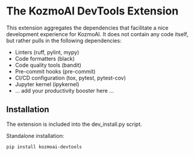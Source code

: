 # The KozmoAI DevTools Extension

This extension aggregates the dependencies that facilitate a nice development experience
for KozmoAI. It does not contain any code itself, but rather pulls in the following dependencies:

- Linters (ruff, pylint, mypy)
- Code formatters (black)
- Code quality tools (bandit)
- Pre-commit hooks (pre-commit)
- CI/CD configuration (tox, pytest, pytest-cov)
- Jupyter kernel (ipykernel)
- ... add your productivity booster here ...

## Installation

The extension is included into the dev_install.py script.

Standalone installation:

```bash
pip install kozmoai-devtools
```
